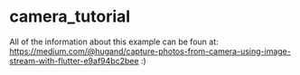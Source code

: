 # camera_tutorial

All of the information about this example can be foun at: https://medium.com/@hugand/capture-photos-from-camera-using-image-stream-with-flutter-e9af94bc2bee :)
